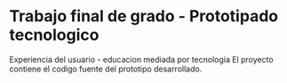 # Trabajo final de grado - Prototipado tecnologico
Experiencia del usuario - educacion mediada por tecnologia
El proyecto contiene el codigo fuente del prototipo desarrollado.
